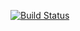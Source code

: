 [![Build Status](https://travis-ci.org/dok083/CSE110.svg?branch=master)](https://travis-ci.org/dok083/CSE110)
